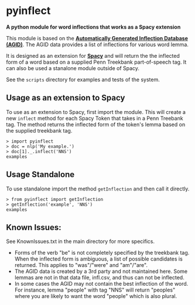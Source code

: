 # pyinflect<br/>
**A python module for word inflections that works as a Spacy extension**

This module is based on the **[Automatically Generated Inflection Database (AGID)](http://wordlist.aspell.net/other)**.  The AGID data provides a list of inflections for various word lemma.

It is designed as an extension for **[Spacy](https://github.com/explosion/spaCy)** and will return the the inflected form of a word based on a supplied Penn Treekbank part-of-speech tag.  It can also be used a stanalone module outside of Spacy.

See the `scripts` directory for examples and tests of the system.

## Usage as an extension to Spacy
To use as an extension to Spacy, first import the module.  This will create a new `inflect` method for each Spacy Token that takes in a Penn Treebank tag.  The method returns the inflected form of the token's lemma based on the supplied treekbank tag.

```
> import pyinflect
> doc = nlp('My example.')
> doc[1]._.inflect('NNS')
examples
```

## Usage Standalone
To use standalone import the method `getInflection` and then call it directly.
```
> from pyinflect import getInflection
> getInflection('example', 'NNS')
examples
```

## Known Issues:
See KnownIssues.txt in the main directory for more specifics.
* Forms of the verb "be" is not completely specified by the treekbank tag.  When the inflected form is ambiguous, a list of possible candidates is returned.  This applies to "was"/"were" and "am"/"are".
* The AGID data is created by a 3rd party and not maintained here.  Some lemmas are not in that data file, infl.csv, and thus can not be inflected.
* In some cases the AGID may not contain the best inflection of the word.  For instance, lemma "people" with tag "NNS" will return "peoples" where you are likely to want the word "people" which is also plural.
